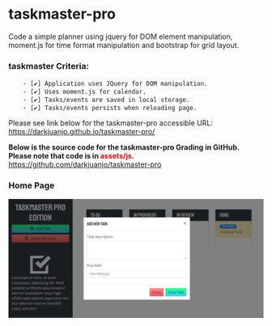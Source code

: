 # taskmaster-pro
 Code a simple planner using jquery for DOM element manipulation, moment.js for time format manipulation and bootstrap for grid layout.

 ### taskmaster Criteria:
        - [✔️] Application uses JQuery for DOM manipulation.
        - [✔️] Uses moment.js for calendar.
        - [✔️] Tasks/events are saved in local storage.
        - [✔️] Tasks/events persists when reloading page.

Please see link below for the taskmaster-pro accessible URL:<br/>
        https://darkjuanjo.github.io/taskmaster-pro/
        
**Below is the source code for the taskmaster-pro Grading in GitHub. Please note that code is in <span style="color:red">assets/js</span>.<br />**
        https://github.com/darkjuanjo/taskmaster-pro


### Home Page
![Home Page](./assets/img/taskmaster-screenshot.png)
